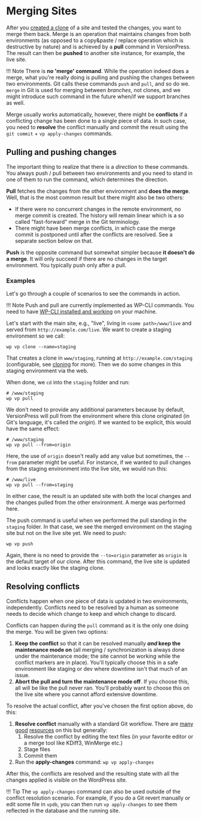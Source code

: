 # Merging Sites

After you [created a clone](./cloning) of a site and tested the changes, you want to merge them back. Merge is an operation that maintains changes from both environments (as opposed to a copy&paste / replace operation which is destructive by nature) and is achieved by a **pull** command in VersionPress. The result can then be **pushed** to another site instance, for example, the live site.

!!! Note
    There is **no 'merge' command**. While the operation indeed does a merge, what you're really doing is pulling and pushing the changes between two environments. Git calls these commands `push` and `pull`, and so do we. `merge` in Git is used for merging between *branches*, not clones, and we might introduce such command in the future when/if we support branches as well.

Merge usually works automatically, however, there might be **conflicts** if a conflicting change has been done to a single piece of data. In such case, you need to **resolve** the conflict manually and commit the result using the `git commit` + `vp apply-changes` commands.


## Pulling and pushing changes

The important thing to realize that there is a *direction* to these commands. You always push / pull between two environments and you need to stand in one of them to run the command, which determines the direction.

**Pull** fetches the changes from the other environment and **does the merge**. Well, that is the most common result but there might also be two others:

 - If there were no concurrent changes in the remote environment, no merge commit is created. The history will remain linear which is a so called "fast-forward" merge in the Git terminology.
 - There might have been merge conflicts, in which case the merge commit is postponed until after the conflicts are resolved. See a separate section below on that.

**Push** is the opposite command but somewhat simpler because **it doesn't do a merge**. It will only succeed if there are no changes in the target environment. You typically push only after a pull.


### Examples

Let's go through a couple of scenarios to see the commands in action.

!!! Note
    Push and pull are currently implemented as WP-CLI commands. You need to have [WP-CLI installed and working](../feature-focus/wp-cli) on your machine.

Let's start with the main site, e.g., "live", living in `<some path>/www/live` and served from `http://example.com/live`. We want to create a staging environment so we call:

    wp vp clone --name=staging

That creates a clone in `www/staging`, running at `http://example.com/staging` (configurable, see [cloning](./cloning) for more). Then we do some changes in this staging environment via the web.

When done, we `cd` into the `staging` folder and run:

    # /www/staging
    wp vp pull

We don't need to provide any additional parameters because by default, VersionPress will pull from the environment where this clone originated (in Git's language, it's called the *origin*). If we wanted to be explicit, this would have the same effect:

    # /www/staging
    wp vp pull --from=origin

Here, the use of `origin` doesn't really add any value but sometimes, the `--from` parameter might be useful. For instance, if we wanted to pull changes from the staging environment into the live site, we would run this:

    # /www/live
    wp vp pull --from=staging

In either case, the result is an updated site with both the local changes and the changes pulled from the other environment. A merge was performed here.

The push command is useful when we performed the pull standing in the `staging` folder. In that case, we see the merged environment on the staging site but not on the live site yet. We need to push:

    wp vp push

Again, there is no need to provide the `--to=origin` parameter as `origin` is the default target of our clone. After this command, the live site is updated and looks exactly like the staging clone.



## Resolving conflicts

Conflicts happen when one piece of data is updated in two environments, independently. Conflicts need to be resolved by a human as someone needs to decide which change to keep and which change to discard.

Conflicts can happen during the `pull` command as it is the only one doing the merge. You will be given two options:

 1. **Keep the conflict** so that it can be resolved manually ***and* keep the maintenance mode on** (all merging / synchronization is always done under the maintenance mode; the site cannot be working while the conflict markers are in place). You'll typically choose this in a safe environment like staging or dev where downtime isn't that much of an issue.
 2. **Abort the pull and turn the maintenance mode off**. If you choose this, all will be like the pull never ran. You'll probably want to choose this on the live site where you cannot afford extensive downtime.


To resolve the actual conflict, after you've chosen the first option above, do this:

 1. **Resolve conflict** manually with a standard Git workflow. There are [many](http://githowto.com/resolving_conflicts) [good](https://help.github.com/articles/resolving-a-merge-conflict-from-the-command-line/) [resources](https://www.atlassian.com/git/tutorials/using-branches/git-merge) on this but generally:
      1. Resolve the conflict by editing the text files (in your favorite editor or a merge tool like KDiff3, WinMerge etc.)
      2. Stage files
      3. Commit them
 2. Run the **apply-changes** command: `wp vp apply-changes`

After this, the conflicts are resolved and the resulting state with all the changes applied is visible on the WordPress site.

!!! Tip
    The `vp apply-changes` command can also be used outside of the conflict resolution scenario. For example, if you do a Git revert manually or edit some file in `vpdb`, you can then run `vp apply-changes` to see them reflected in the database and the running site.
